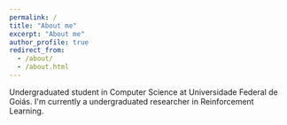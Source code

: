 ```yaml
---
permalink: /
title: "About me"
excerpt: "About me"
author_profile: true
redirect_from: 
  - /about/
  - /about.html
---
```


Undergraduated student in Computer Science at Universidade Federal de Goiás. I'm currently a undergraduated researcher in Reinforcement Learning.
